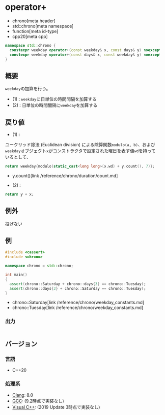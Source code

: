 # operator+
* chrono[meta header]
* std::chrono[meta namespace]
* function[meta id-type]
* cpp20[meta cpp]

```cpp
namespace std::chrono {
  constexpr weekday operator+(const weekday& x, const days& y) noexcept; // (1) C++20
  constexpr weekday operator+(const days& x, const weekday& y) noexcept; // (2) C++20
}
```

## 概要
`weekday`の加算を行う。

- (1) : `weekday`に日単位の時間間隔を加算する
- (2) : 日単位の時間間隔に`weekday`を加算する


## 戻り値
- (1) :

ユークリッド除法 (Euclidean division) による除算関数`modulo(a, b)`、および`weekday`オブジェクト`x`がコンストラクタで設定された曜日を表す値`wd`を持っているとして、

```cpp
return weekday{modulo(static_cast<long long>(x.wd) + y.count(), 7)};
```
* y.count()[link /reference/chrono/duration/count.md]

- (2) :

```cpp
return y + x;
```

## 例外
投げない


## 例
```cpp example
#include <cassert>
#include <chrono>

namespace chrono = std::chrono;

int main()
{
  assert(chrono::Saturday + chrono::days{3} == chrono::Tuesday);
  assert(chrono::days{3} + chrono::Saturday == chrono::Tuesday);
}
```
* chrono::Saturday[link /reference/chrono/weekday_constants.md]
* chrono::Tuesday[link /reference/chrono/weekday_constants.md]

### 出力
```
```

## バージョン
### 言語
- C++20

### 処理系
- [Clang](/implementation.md#clang): 8.0
- [GCC](/implementation.md#gcc): (9.2時点で実装なし)
- [Visual C++](/implementation.md#visual_cpp): (2019 Update 3時点で実装なし)
